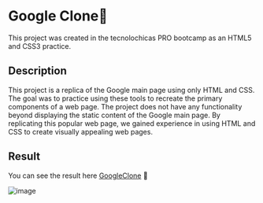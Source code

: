 # Google Clone👾
This project was created in the tecnolochicas PRO bootcamp as an HTML5 and CSS3 practice. 

## Description
This project is a replica of the Google main page using only HTML and CSS. 
The goal was to practice using these tools to recreate the primary components of a web page. The project does not have any functionality beyond displaying the static content of the Google main page. By replicating this popular web page, we gained experience in using HTML and CSS to create visually appealing web pages.

## Result
You can see the result here [GoogleClone](https://fergb01.github.io/Google-Clone/) 💫

![image](https://user-images.githubusercontent.com/53310339/235028989-a845d394-ef64-4654-a4dd-7e69246ada64.png)
